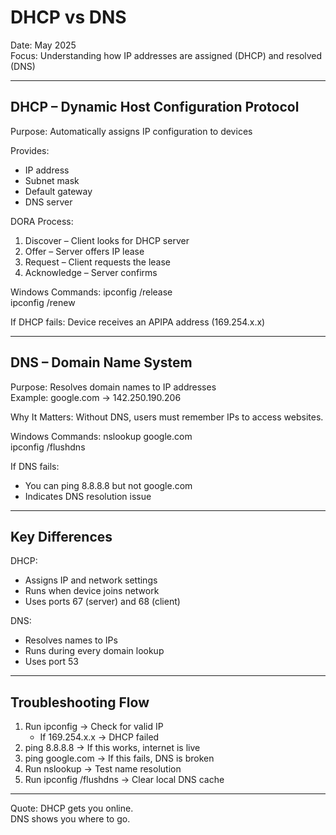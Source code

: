 # DHCP vs DNS

Date: May 2025  
Focus: Understanding how IP addresses are assigned (DHCP) and resolved (DNS)

---

## DHCP – Dynamic Host Configuration Protocol

Purpose: Automatically assigns IP configuration to devices

Provides:
- IP address
- Subnet mask
- Default gateway
- DNS server

DORA Process:
1. Discover – Client looks for DHCP server  
2. Offer – Server offers IP lease  
3. Request – Client requests the lease  
4. Acknowledge – Server confirms

Windows Commands:
ipconfig /release  
ipconfig /renew

If DHCP fails: Device receives an APIPA address (169.254.x.x)

---

## DNS – Domain Name System

Purpose: Resolves domain names to IP addresses  
Example: google.com → 142.250.190.206

Why It Matters: Without DNS, users must remember IPs to access websites.

Windows Commands:
nslookup google.com  
ipconfig /flushdns

If DNS fails:
- You can ping 8.8.8.8 but not google.com
- Indicates DNS resolution issue

---

## Key Differences

DHCP:
- Assigns IP and network settings
- Runs when device joins network
- Uses ports 67 (server) and 68 (client)

DNS:
- Resolves names to IPs
- Runs during every domain lookup
- Uses port 53

---

## Troubleshooting Flow

1. Run ipconfig → Check for valid IP  
   - If 169.254.x.x → DHCP failed  
2. ping 8.8.8.8 → If this works, internet is live  
3. ping google.com → If this fails, DNS is broken  
4. Run nslookup → Test name resolution  
5. Run ipconfig /flushdns → Clear local DNS cache

---

Quote:
DHCP gets you online.  
DNS shows you where to go.
